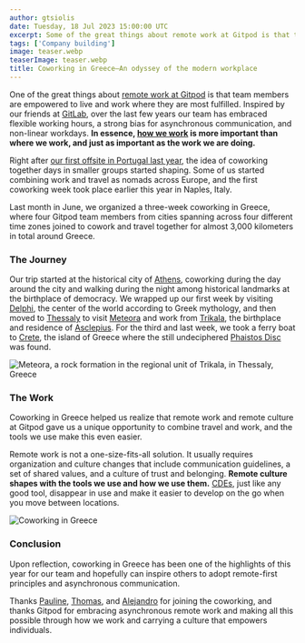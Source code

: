```yaml
---
author: gtsiolis
date: Tuesday, 18 Jul 2023 15:00:00 UTC
excerpt: Some of the great things about remote work at Gitpod is that team members are empowered to live and work where they are most fulfilled. In essence, how we work is more important than where we work, and just as important as the work we are doing.
tags: ['Company building']
image: teaser.webp
teaserImage: teaser.webp
title: Coworking in Greece—An odyssey of the modern workplace
---
```


One of the great things about [remote work at Gitpod](https://www.notion.so/gitpod/d64d6a649ba54bdba93c25506efd640d) is that team members are empowered to live and work where they are most fulfilled. Inspired by our friends at [GitLab](https://about.gitlab.com/), over the last few years our team has embraced flexible working hours, a strong bias for asynchronous communication, and non-linear workdays. **In essence, [how we work](https://www.notion.so/gitpod/0f9159f282d24f9d9776372e0c7dbab4) is more important than where we work, and just as important as the work we are doing.**

Right after [our first offsite in Portugal last year](https://youtu.be/8QQKs3hFnMg), the idea of coworking together days in smaller groups started shaping. Some of us started combining work and travel as nomads across Europe, and the first coworking week took place earlier this year in Naples, Italy.

Last month in June, we organized a three-week coworking in Greece, where four Gitpod team members from cities spanning across four different time zones joined to cowork and travel together for almost 3,000 kilometers in total around Greece.

### The Journey

Our trip started at the historical city of [Athens](https://en.wikipedia.org/wiki/Athens), coworking during the day around the city and walking during the night among historical landmarks at the birthplace of democracy. We wrapped up our first week by visiting [Delphi](https://en.wikipedia.org/wiki/Delphi), the center of the world according to Greek mythology, and then moved to [Thessaly](https://en.wikipedia.org/wiki/Thessaly) to visit [Meteora](https://en.wikipedia.org/wiki/Meteora) and work from [Trikala](https://en.wikipedia.org/wiki/Trikala), the birthplace and residence of [Asclepius](https://en.wikipedia.org/wiki/Asclepius). For the third and last week, we took a ferry boat to [Crete](https://en.wikipedia.org/wiki/Crete), the island of Greece where the still undeciphered [Phaistos Disc](https://en.wikipedia.org/wiki/Phaistos_Disc) was found.

![Meteora, a rock formation in the regional unit of Trikala, in Thessaly, Greece](/images/blog/coworking-in-greece-an-odyssey-of-the-modern-workplace/meteora.webp)

### The Work

Coworking in Greece helped us realize that remote work and remote culture at Gitpod gave us a unique opportunity to combine travel and work, and the tools we use make this even easier.

Remote work is not a one-size-fits-all solution. It usually requires organization and culture changes that include communication guidelines, a set of shared values, and a culture of trust and belonging. **Remote culture shapes with the tools we use and how we use them.** [CDEs](https://www.gitpod.io/cde), just like any good tool, disappear in use and make it easier to develop on the go when you move between locations.

![Coworking in Greece](/images/blog/coworking-in-greece-an-odyssey-of-the-modern-workplace/coworking.webp)

### Conclusion

Upon reflection, coworking in Greece has been one of the highlights of this year for our team and hopefully can inspire others to adopt remote-first principles and asynchronous communication.

Thanks [Pauline](https://twitter.com/pawlean), [Thomas](https://twitter.com/furisto_tw), and [Alejandro](https://twitter.com/aledbf) for joining the coworking, and thanks Gitpod for embracing asynchronous remote work and making all this possible through how we work and carrying a culture that empowers individuals.
